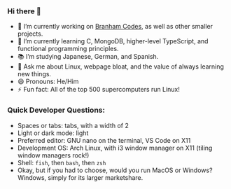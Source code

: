 ### Hi there 👋

- 🔭 I’m currently working on [Branham Codes](https://github.com/mattfbacon/BranhamCodes2), as well as other smaller projects.
- 🌱 I’m currently learning C, MongoDB, higher-level TypeScript, and functional programming principles.
- 📚 I’m studying Japanese, German, and Spanish.
- 💬 Ask me about Linux, webpage bloat, and the value of always learning new things.
- 😄 Pronouns: He/Him
- ⚡ Fun fact: All of the top 500 supercomputers run Linux!

### Quick Developer Questions:

- Spaces or tabs: tabs, with a width of 2
- Light or dark mode: light
- Preferred editor: GNU nano on the terminal, VS Code on X11
- Development OS: Arch Linux, with i3 window manager on X11 (tiling window managers rock!)
- Shell: `fish`, then `bash`, then `zsh`
- Okay, but if you had to choose, would you run MacOS or Windows? Windows, simply for its larger marketshare.

